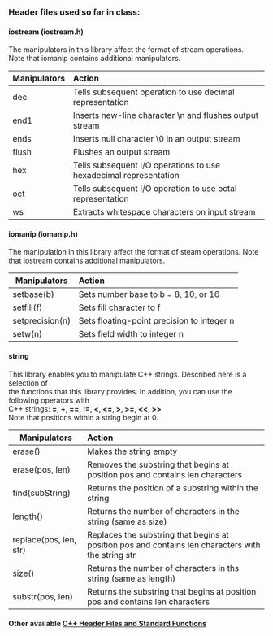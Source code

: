 ### Header files used so far in class:  
#### iostream (iostream.h)  
The manipulators in this library affect the format of stream operations.  
Note that iomanip contains additional manipulators.  

| Manipulators    | Action |
|-----------------|:-------|
| dec   | Tells subsequent operation to use decimal representation          |
| end1  | Inserts new-line character \n and flushes output stream           |
| ends  | Inserts null character \0 in an output stream                     |
| flush | Flushes an output stream                                          |
| hex   | Tells subsequent I/O operations to use hexadecimal representation |
| oct   | Tells subsequent I/O operation to use octal representation        |
| ws    | Extracts whitespace characters on input stream                    |
#### iomanip (iomanip.h)
The manipulation in this library affect the format of steam operations. 
Note that iostream contains additional manipulators.  

| Manipulators    | Action |
|-----------------|:-------|
| setbase(b)       | Sets number base to b = 8, 10, or 16 |
| setfill(f)       | Sets fill character to f                   |
| setprecision(n)  | Sets floating-point precision to integer n |
| setw(n)          | Sets field width to integer n              |
#### string
This library enables you to manipulate C++ strings. Described here is a selection of  
the functions that this library provides. In addition, you can use the following operators with  
C++ strings: **=, +, ==, !=, <, <=, >, >=, <<, >>**  
Note that positions within a string begin at 0.  

| Manipulators    | Action |
|-----------------|:-------|
| erase()                  | Makes the string empty |
| erase(pos, len)          | Removes the substring that begins at position pos and contains len characters |
| find(subString)          | Returns the position of a substring within the string |
| length()                 | Returns the number of characters in the string (same as size) |
| replace(pos, len, str)   | Replaces the substring that begins at position pos and contains len characters with the string str |
| size()                   | Returns the number of characters in ths string (same as length) |
| substr(pos, len)         | Returns the substring that begins at position pos and contains len characters |  

#### Other available [C++ Header Files and Standard Functions](https://udel.edu/~caviness/Class/CISC181-03F/C++HeaderFiles.html)

